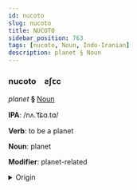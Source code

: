 ```yaml
---
id: nucoto
slug: nucoto
title: NUCOTO
sidebar_position: 763
tags: [nucoto, Noun, Indo-Iranian]
description: planet § Noun
---
```


### nucoto&emsp;<span kind="abugida">ƨʃꞇc</span>

*planet* **§** [Noun](../../tags/Noun)

**IPA**: /nʌ.ˈt͡ɕɑ.tɑ/

**Verb**: to be a planet

**Noun**: planet

**Modifier**: planet-related

<details>
    <summary>Origin</summary>
    Punjabi ਨਛੱਤਰ nachattar /naˈt͡ʃʰa.t̪aɾ/<br/>
    <em>Indo-Iranian Language Family</em>
</details>